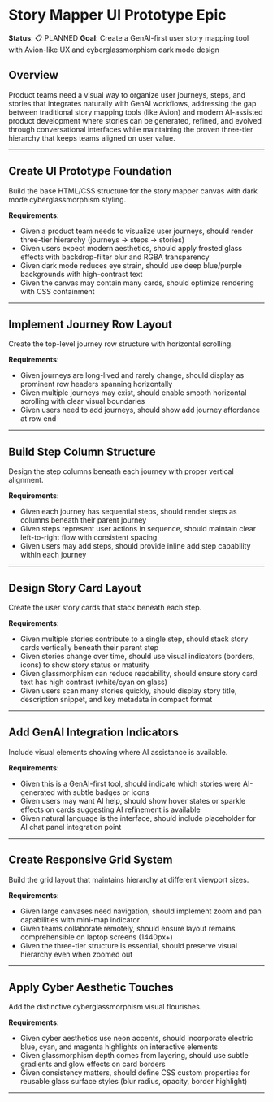 # Story Mapper UI Prototype Epic

**Status**: 📋 PLANNED
**Goal**: Create a GenAI-first user story mapping tool with Avion-like UX and cyberglassmorphism dark mode design

## Overview

Product teams need a visual way to organize user journeys, steps, and stories that integrates naturally with GenAI workflows, addressing the gap between traditional story mapping tools (like Avion) and modern AI-assisted product development where stories can be generated, refined, and evolved through conversational interfaces while maintaining the proven three-tier hierarchy that keeps teams aligned on user value.

---

## Create UI Prototype Foundation

Build the base HTML/CSS structure for the story mapper canvas with dark mode cyberglassmorphism styling.

**Requirements**:
- Given a product team needs to visualize user journeys, should render three-tier hierarchy (journeys → steps → stories)
- Given users expect modern aesthetics, should apply frosted glass effects with backdrop-filter blur and RGBA transparency
- Given dark mode reduces eye strain, should use deep blue/purple backgrounds with high-contrast text
- Given the canvas may contain many cards, should optimize rendering with CSS containment

---

## Implement Journey Row Layout

Create the top-level journey row structure with horizontal scrolling.

**Requirements**:
- Given journeys are long-lived and rarely change, should display as prominent row headers spanning horizontally
- Given multiple journeys may exist, should enable smooth horizontal scrolling with clear visual boundaries
- Given users need to add journeys, should show add journey affordance at row end

---

## Build Step Column Structure

Design the step columns beneath each journey with proper vertical alignment.

**Requirements**:
- Given each journey has sequential steps, should render steps as columns beneath their parent journey
- Given steps represent user actions in sequence, should maintain clear left-to-right flow with consistent spacing
- Given users may add steps, should provide inline add step capability within each journey

---

## Design Story Card Layout

Create the user story cards that stack beneath each step.

**Requirements**:
- Given multiple stories contribute to a single step, should stack story cards vertically beneath their parent step
- Given stories change over time, should use visual indicators (borders, icons) to show story status or maturity
- Given glassmorphism can reduce readability, should ensure story card text has high contrast (white/cyan on glass)
- Given users scan many stories quickly, should display story title, description snippet, and key metadata in compact format

---

## Add GenAI Integration Indicators

Include visual elements showing where AI assistance is available.

**Requirements**:
- Given this is a GenAI-first tool, should indicate which stories were AI-generated with subtle badges or icons
- Given users may want AI help, should show hover states or sparkle effects on cards suggesting AI refinement is available
- Given natural language is the interface, should include placeholder for AI chat panel integration point

---

## Create Responsive Grid System

Build the grid layout that maintains hierarchy at different viewport sizes.

**Requirements**:
- Given large canvases need navigation, should implement zoom and pan capabilities with mini-map indicator
- Given teams collaborate remotely, should ensure layout remains comprehensible on laptop screens (1440px+)
- Given the three-tier structure is essential, should preserve visual hierarchy even when zoomed out

---

## Apply Cyber Aesthetic Touches

Add the distinctive cyberglassmorphism visual flourishes.

**Requirements**:
- Given cyber aesthetics use neon accents, should incorporate electric blue, cyan, and magenta highlights on interactive elements
- Given glassmorphism depth comes from layering, should use subtle gradients and glow effects on card borders
- Given consistency matters, should define CSS custom properties for reusable glass surface styles (blur radius, opacity, border highlight)

---
